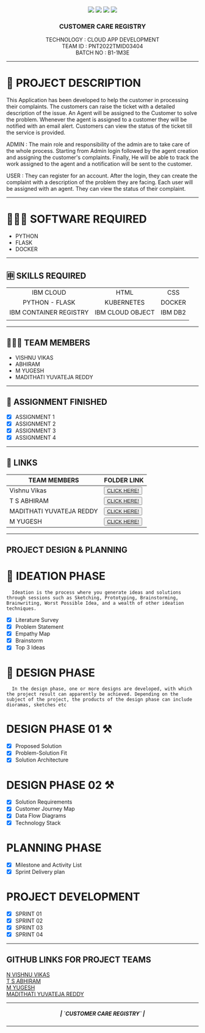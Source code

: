<br>
<div align="center">

[![](https://img.shields.io/github/contributors/IBM-EPBL/IBM-Project-4659-1658737183)](https://github.com/IBM-EPBL/IBM-Project-4659-1658737183/graphs/contributors)
[![](https://img.shields.io/github/forks/IBM-EPBL/IBM-Project-4659-1658737183)](https://github.com/IBM-EPBL/IBM-Project-4659-1658737183/network/members)
[![](https://img.shields.io/github/stars/IBM-EPBL/IBM-Project-4659-1658737183)](https://github.com/IBM-EPBL/IBM-Project-4659-1658737183/stargazers)
[![](https://img.shields.io/github/issues/IBM-EPBL/IBM-Project-4659-1658737183)](https://github.com/IBM-EPBL/IBM-Project-4659-1658737183/issues)
<br /> 

<!-- PROJECT LOGO -->

<p align="center">
  <h3 align="center" size=20px>CUSTOMER CARE REGISTRY</h3>

  <p align="center">
    TECHNOLOGY : CLOUD APP DEVELOPMENT <br />
    TEAM ID    : PNT2022TMID03404 <br />
    BATCH NO   : B1-1M3E <br />  
  </p>
</p>
<hr>
</div>

# 📝 PROJECT DESCRIPTION

This Application has been developed to help the customer in processing their complaints.  The customers can raise the ticket with a detailed description of the issue.  An Agent will be assigned to the Customer to solve the problem.  Whenever the agent is assigned to a customer they will be notified with an email alert.  Customers can view the status of the ticket till the service is provided.

 ADMIN :
 The main role and responsibility of the admin are to take care of the whole process.  Starting from Admin login followed by the agent creation and assigning the customer's complaints.  Finally, He will be able to track the work assigned to the agent and a notification will be sent to the customer.

 USER :
 They can register for an account.  After the login, they can create the complaint with a description of the problem they are facing.  Each user will be assigned with an agent.  They can view the status of their complaint.
<hr>

# 👨🏻‍💻 SOFTWARE REQUIRED <br />
- PYTHON<br />
- FLASK<br />
- DOCKER<br />

<hr>

## 🈸 SKILLS REQUIRED
|    |   |   |
| :---:         |     :---:      |          :---: | 
| IBM CLOUD   | HTML     | CSS    | JAVASCRIPT | 
| PYTHON - FLASK    | KUBERNETES      | DOCKER    |
| IBM CONTAINER REGISTRY | IBM CLOUD OBJECT | IBM DB2 |
| | | |


<hr>

## 🧑🏻‍🦰 TEAM MEMBERS
- VISHNU VIKAS
- ABHIRAM  
- M YUGESH
- MADITHATI YUVATEJA REDDY

<hr>

## 📒 ASSIGNMENT FINISHED
- [x] ASSIGNMENT 1
- [x] ASSIGNMENT 2
- [x] ASSIGNMENT 3 
- [x] ASSIGNMENT 4
<hr>

## 🔗 LINKS

| TEAM MEMBERS | FOLDER LINK    |
| ------------- | ------------- |
| Vishnu Vikas  | <button> <a href="https://github.com/IBM-EPBL/IBM-Project-4659-1658737183/tree/main/Assignments/N.Vishnu%20vikas(Team%20Leader)">CLICK HERE!  </a></button>                 
| T S ABHIRAM | <button> <a href="https://github.com/IBM-EPBL/IBM-Project-4659-1658737183/tree/main/Assignments/TS%20ABHIRAM%20(TEAM%20MEMBER%201)">CLICK HERE!  </a> </button> |
| MADITHATI YUVATEJA REDDY     | <button><a href="https://github.com/IBM-EPBL/IBM-Project-4659-1658737183/tree/main/Assignments/MADITHATI%20YUVATEJA%20REDDY%20(TEAM%20MEMBER%202)">CLICK HERE!  </a> </button> |
| M YUGESH     | <button><a href="https://github.com/IBM-EPBL/IBM-Project-4659-1658737183/tree/main/Assignments/M%20Yugesh%20(TEAM%20MEMBER%203)">CLICK HERE!  </a> </button> |

<hr>

## PROJECT DESIGN & PLANNING
# 🧩 IDEATION PHASE

      Ideation is the process where you generate ideas and solutions through sessions such as Sketching, Prototyping, Brainstorming, Brainwriting, Worst Possible Idea, and a wealth of other ideation techniques.
- [x] Literature Survey
- [x] Problem Statement
- [x] Empathy Map
- [x] Brainstorm
- [x] Top 3 Ideas

# 📝 DESIGN PHASE 
      In the design phase, one or more designs are developed, with which the project result can apparently be achieved. Depending on the subject of the project, the products of the design phase can include dioramas, sketches etc

# DESIGN PHASE 01 ⚒️
- [x] Proposed Solution
- [x] Problem-Solution Fit
- [x] Solution Architecture

# DESIGN PHASE 02 ⚒️
- [x] Solution Requirements
- [x] Customer Journey Map
- [x] Data Flow Diagrams
- [x] Technology Stack

# PLANNING PHASE
- [x] Milestone and Activity List
- [x] Sprint Delivery plan

# PROJECT DEVELOPMENT 
- [x] SPRINT 01
- [x] SPRINT 02
- [x] SPRINT 03
- [x] SPRINT 04

<hr>

## GITHUB LINKS FOR PROJECT TEAMS

[N VISHNU VIKAS](https://github.com/Vishnuvikas888) <br>
[T S ABHIRAM](https://github.com/abhisaritha)  <br>
[M YUGESH](https://github.com/Yugesh2001) <br>
[MADITHATI YUVATEJA REDDY](https://github.com/teja003)<br>

<hr>
<div align="center">
 <h5> | `CUSTOMER CARE REGISTRY` |</h5>

<hr>
                   